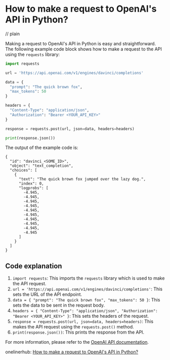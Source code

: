 # How to make a request to OpenAI's API in Python?
// plain

Making a request to OpenAI's API in Python is easy and straightforward. The following example code block shows how to make a request to the API using the `requests` library:

```python
import requests

url = 'https://api.openai.com/v1/engines/davinci/completions'

data = {
  "prompt": "The quick brown fox",
  "max_tokens": 50
}

headers = {
  "Content-Type": "application/json",
  "Authorization": "Bearer <YOUR_API_KEY>"
}

response = requests.post(url, json=data, headers=headers)

print(response.json())
```

The output of the example code is:

```
{
  "id": "davinci_<SOME_ID>",
  "object": "text_completion",
  "choices": [
    {
      "text": "The quick brown fox jumped over the lazy dog.",
      "index": 0,
      "logprobs": [
        -4.945,
        -4.945,
        -4.945,
        -4.945,
        -4.945,
        -4.945,
        -4.945,
        -4.945,
        -4.945,
        -4.945
      ]
    }
  ]
}
```

## Code explanation


1. `import requests`: This imports the `requests` library which is used to make the API request.
2. `url = 'https://api.openai.com/v1/engines/davinci/completions'`: This sets the URL of the API endpoint.
3. `data = { "prompt": "The quick brown fox", "max_tokens": 50 }`: This sets the data to be sent in the request body.
4. `headers = { "Content-Type": "application/json", "Authorization": "Bearer <YOUR_API_KEY>" }`: This sets the headers of the request.
5. `response = requests.post(url, json=data, headers=headers)`: This makes the API request using the `requests.post()` method.
6. `print(response.json())`: This prints the response from the API.

For more information, please refer to the [OpenAI API documentation](https://openai.com/docs/api-reference/).

onelinerhub: [How to make a request to OpenAI's API in Python?](https://onelinerhub.com/python-openai/how-to-make-a-request-to-openai-s-api-in-python)